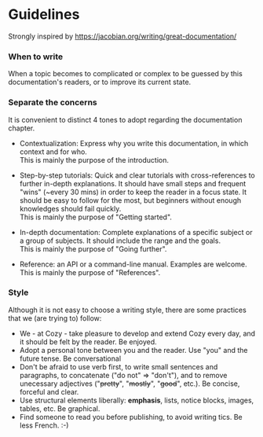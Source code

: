 # Guidelines

Strongly inspired by https://jacobian.org/writing/great-documentation/


### When to write

When a topic becomes to complicated or complex to be guessed by this documentation's readers, or to improve its current state.


### Separate the concerns

It is convenient to distinct 4 tones to adopt regarding the documentation chapter.

* Contextualization: Express why you write this documentation, in which context and for who.    
This is mainly the purpose of the introduction.

* Step-by-step tutorials: Quick and clear tutorials with cross-references to further in-depth explanations. It should have small steps and frequent "wins" (~every 30 mins) in order to keep the reader in a focus state. It should be easy to follow for the most, but beginners without enough knowledges should fail quickly.    
This is mainly the purpose of "Getting started".

* In-depth documentation: Complete explanations of a specific subject or a group of subjects. It should include the range and the goals.    
This is mainly the purpose of "Going further".

* Reference: an API or a command-line manual. Examples are welcome.    
This is mainly the purpose of "References".


### Style

Although it is not easy to choose a writing style, there are some practices that we (are trying to) follow:

* We - at Cozy - take pleasure to develop and extend Cozy every day, and it should be felt by the reader. Be enjoyed.
* Adopt a personal tone between you and the reader. Use "you" and the future tense. Be conversational
* Don't be afraid to use verb first, to write small sentences and paragraphs, to concatenate ("do not" => "don't"), and to remove unecessary adjectives ("<s>pretty</s>", "<s>mostly</s>", "<s>good</s>", etc.). Be concise, forceful and clear.
* Use structural elements liberally: **emphasis**, lists, notice blocks, images, tables, etc. Be graphical.
* Find someone to read you before publishing, to avoid writing tics. Be less French. :-)
